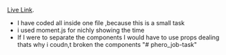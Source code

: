 [Live Link](https://nimble-flan-5a9bb5.netlify.app/).

- I have coded all inside one file ,because this is a small task
- i used moment.js for nichly showing the time
- If I were to separate the components I would have to use props dealing thats why i coudn,t broken the components
"# phero_job-task" 
